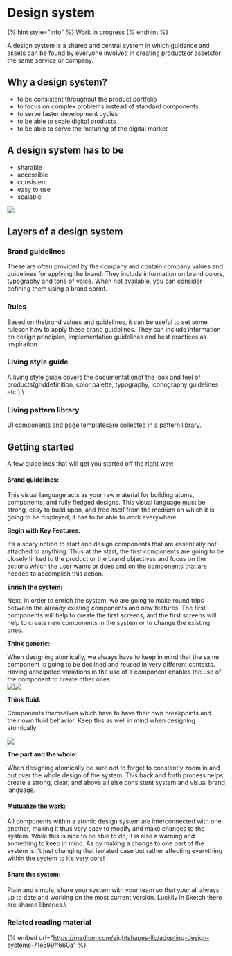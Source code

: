 # Design system

{% hint style="info" %}
Work in progress
{% endhint %}

A design system is a shared and central system in which guidance and assets can be found by everyone involved in creating productsor assetsfor the same service or company.

## Why a design system?

* to be consistent throughout the product portfolio
* to focus on complex problems instead of standard components
* to serve faster development cycles
* to be able to scale digital products
* to be able to serve the maturing of the digital market

## A design system has to be

* sharable
* accessible
* consistent
* easy to use
* scalable

![](https://d2mxuefqeaa7sj.cloudfront.net/s_48C36400914CE02E2556AC91373425485B223FB539C801A869B122E9E26FEA11_1530519689598_Group.png)

## Layers of a design system

### Brand guidelines

These are often provided by the company and contain company values and guidelines for applying the brand. They include information on brand colors, typography and tone of voice. When not available, you can consider defining them using a brand sprint.

### Rules

Based on thebrand values and guidelines, it can be useful to set some ruleson how to apply these brand guidelines. They can include information on design principles, implementation guidelines and best practices as inspiration.&#x20;

### Living style guide

A living style guide covers the documentationof the look and feel of products(griddefinition, color palette, typography, iconography guidelines etc.).\


### Living pattern library

UI components and page templatesare collected in a pattern library.

## Getting started

A few guidelines that will get you started off the right way:

#### **Brand guidelines:**

This visual language acts as your raw material for building atoms, components, and fully fledged designs. This visual language must be strong, easy to build upon, and free itself from the medium on which it is going to be displayed; it has to be able to work everywhere.

**Begin with Key Features:**

It’s a scary notion to start and design components that are essentially not attached to anything. Thus at the start,  the first components are going to be closely linked to the product or the brand objectives and focus on the actions which the user wants or does and on the components that are needed to accomplish this action.

**Enrich the system:**

Next, in order to enrich the system, we are going to make round trips between the already existing components and new features. The first components will help to create the first screens, and the first screens will help to create new components in the system or to change the existing ones.

**Think generic:**

When designing atomically, we always have to keep in mind that the same component is going to be declined and reused in very different contexts. Having anticipated variations in the use of a component enables the use of the component to create other ones.\
![](https://cdn-images-1.medium.com/max/1600/1*zpLDZgMO0s6R0OsTX0g5NQ.png)![](https://cdn-images-1.medium.com/max/1600/1*nn-NcMuzv6VdV3hpgvc7AQ.png)

**Think fluid:**&#x20;

Components themselves which have to have their own breakpoints and their own fluid behavior. Keep this as well in mind when designing atomically

![](https://cdn-images-1.medium.com/max/1600/1*LXu8lJ-poM3d6TD3g6y2uw.gif)

**The part and the whole:**

When designing atomically be sure not to forget to constantly zoom in and out over the whole design of the system. This back and forth process helps create a strong, clear, and above all else consistent system and visual brand language.

#### **Mutualize the work:**

All components within a atomic design system are interconnected with one another, making it thus very easy to  modify and make changes to the system. While this is nice to be able to do, it is also a warning and something to keep in mind. As by making a change to one part of the system isn’t just changing that isolated case but rather affecting everything within the system to it’s very core!

#### **Share the system:**

Plain and simple, share your system with your team so that your all always up to date and working on the most current version. Luckily in Sketch there are shared libraries.\


### Related reading material

{% embed url="https://medium.com/eightshapes-llc/adopting-design-systems-71e599ff660a" %}
